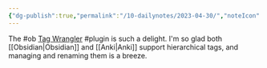 ```yaml
---
{"dg-publish":true,"permalink":"/10-dailynotes/2023-04-30/","noteIcon":"2","created":"","updated":""}
---
```


The #ob [Tag Wrangler](https://publish.obsidian.md/hub/02+-+Community+Expansions/02.05+All+Community+Expansions/Plugins/tag-wrangler) #plugin is such a delight. I'm so glad both [[Obsidian\|Obsidian]] and [[Anki\|Anki]] support hierarchical tags, and managing and renaming them is a breeze.